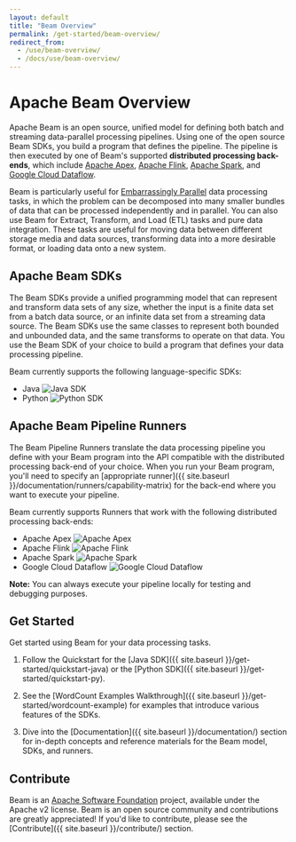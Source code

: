 ```yaml
---
layout: default
title: "Beam Overview"
permalink: /get-started/beam-overview/
redirect_from:
  - /use/beam-overview/
  - /docs/use/beam-overview/
---
```


# Apache Beam Overview

Apache Beam is an open source, unified model for defining both batch and streaming data-parallel processing pipelines. Using one of the open source Beam SDKs, you build a program that defines the pipeline. The pipeline is then executed by one of Beam's supported **distributed processing back-ends**, which include [Apache Apex](http://apex.apache.org), [Apache Flink](http://flink.apache.org), [Apache Spark](http://spark.apache.org), and [Google Cloud Dataflow](https://cloud.google.com/dataflow).

Beam is particularly useful for [Embarrassingly Parallel](http://en.wikipedia.org/wiki/Embarassingly_parallel) data processing tasks, in which the problem can be decomposed into many smaller bundles of data that can be processed independently and in parallel. You can also use Beam for Extract, Transform, and Load (ETL) tasks and pure data integration. These tasks are useful for moving data between different storage media and data sources, transforming data into a more desirable format, or loading data onto a new system.

## Apache Beam SDKs

The Beam SDKs provide a unified programming model that can represent and transform data sets of any size, whether the input is a finite data set from a batch data source, or an infinite data set from a streaming data source. The Beam SDKs use the same classes to represent both bounded and unbounded data, and the same transforms to operate on that data. You use the Beam SDK of your choice to build a program that defines your data processing pipeline.

Beam currently supports the following language-specific SDKs:

* Java <img src="{{ site.baseurl }}/images/logos/sdks/java.png"
         alt="Java SDK">
* Python <img src="{{ site.baseurl }}/images/logos/sdks/python.png"
         alt="Python SDK ">

## Apache Beam Pipeline Runners

The Beam Pipeline Runners translate the data processing pipeline you define with your Beam program into the API compatible with the distributed processing back-end of your choice. When you run your Beam program, you'll need to specify an [appropriate runner]({{ site.baseurl }}/documentation/runners/capability-matrix) for the back-end where you want to execute your pipeline.

Beam currently supports Runners that work with the following distributed processing back-ends:

* Apache Apex <img src="{{ site.baseurl }}/images/logos/runners/apex.png"
         alt="Apache Apex">
* Apache Flink <img src="{{ site.baseurl }}/images/logos/runners/flink.png"
         alt="Apache Flink">
* Apache Spark <img src="{{ site.baseurl }}/images/logos/runners/spark.png"
         alt="Apache Spark">
* Google Cloud Dataflow <img src="{{ site.baseurl }}/images/logos/runners/dataflow.png"
         alt="Google Cloud Dataflow">

**Note:** You can always execute your pipeline locally for testing and debugging purposes.

## Get Started

Get started using Beam for your data processing tasks.

1. Follow the Quickstart for the [Java SDK]({{ site.baseurl }}/get-started/quickstart-java) or the [Python SDK]({{ site.baseurl }}/get-started/quickstart-py).

2. See the [WordCount Examples Walkthrough]({{ site.baseurl }}/get-started/wordcount-example) for examples that introduce various features of the SDKs.

3. Dive into the [Documentation]({{ site.baseurl }}/documentation/) section for in-depth concepts and reference materials for the Beam model, SDKs, and runners.

## Contribute

Beam is an [Apache Software Foundation](http://www.apache.org) project, available under the Apache v2 license. Beam is an open source community and contributions are greatly appreciated! If you'd like to contribute, please see the [Contribute]({{ site.baseurl }}/contribute/) section.